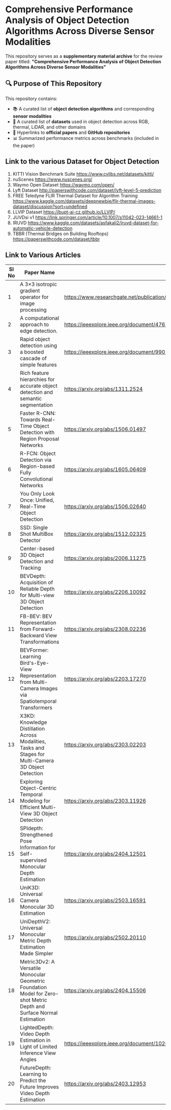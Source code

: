 # Comprehensive Performance Analysis of Object Detection Algorithms Across Diverse Sensor Modalities

This repository serves as a **supplementary material archive** for the review paper titled:
**"Comprehensive Performance Analysis of Object Detection Algorithms Across Diverse Sensor Modalities"**

## 🔍 Purpose of This Repository

This repository contains:

- 📚 A curated list of **object detection algorithms** and corresponding **sensor modalities**
- 📁 A curated list of **datasets** used in object detection across RGB, thermal, LiDAR, and other domains
- 🔗 Hyperlinks to **official papers** and **GitHub repositories**
- 📊 Summarized performance metrics across benchmarks (included in the paper)

Link to the various Dataset for Object Detection
---------------------------------------------------------------------------------------
1) KITTI Vision Benchmark Suite	https://www.cvlibs.net/datasets/kitti/ 
2) nuScenes	https://www.nuscenes.org/ 
3) Waymo Open Dataset	https://waymo.com/open/ 
4) Lyft Dataset	http://paperswithcode.com/dataset/lyft-level-5-prediction 
5) FREE Teledyne FLIR Thermal Dataset for Algorithm Training	https://www.kaggle.com/datasets/deepnewbie/flir-thermal-images-dataset/discussion?sort=undefined
6) LLVIP Dataset	https://bupt-ai-cz.github.io/LLVIP/
7) JUVDsi v1	https://link.springer.com/article/10.1007/s11042-023-14661-1
8) IRUVD	https://www.kaggle.com/datasets/asfakali2/iruvd-dataset-for-automatic-vehicle-detection
9) TBBR (Thermal Bridges on Building Rooftops) https://paperswithcode.com/dataset/tbbr

Link to Various Articles
---------------------------------------------------------------------------------------
|Sl No|Paper Name | Paper Link|
|----|-----------------------------------------|------------------------------------------------------------|
|1|A 3×3 isotropic gradient operator for image processing| https://www.researchgate.net/publication/285159837_A_33_isotropic_gradient_operator_for_image_processing|
|2| A computational approach to edge detection. | https://ieeexplore.ieee.org/document/4767851|
|3|Rapid object detection using a boosted cascade of simple features|https://ieeexplore.ieee.org/document/990517/|
|4|Rich feature hierarchies for accurate object detection and semantic segmentation|https://arxiv.org/abs/1311.2524|
|5|Faster R-CNN: Towards Real-Time Object Detection with Region Proposal Networks|https://arxiv.org/abs/1506.01497|
|6|R-FCN: Object Detection via Region-based Fully Convolutional Networks|https://arxiv.org/abs/1605.06409|
|7|You Only Look Once: Unified, Real-Time Object Detection|https://arxiv.org/abs/1506.02640|
|8|SSD: Single Shot MultiBox Detector|https://arxiv.org/abs/1512.02325|
|9|Center-based 3D Object Detection and Tracking|https://arxiv.org/abs/2006.11275|
|10|BEVDepth: Acquisition of Reliable Depth for Multi-view 3D Object Detection|https://arxiv.org/abs/2206.10092|
|11|FB-BEV: BEV Representation from Forward-Backward View Transformations|https://arxiv.org/abs/2308.02236|
|12|BEVFormer: Learning Bird's-Eye-View Representation from Multi-Camera Images via Spatiotemporal Transformers|https://arxiv.org/abs/2203.17270|
|13|X3KD: Knowledge Distillation Across Modalities, Tasks and Stages for Multi-Camera 3D Object Detection|https://arxiv.org/abs/2303.02203|
|14|Exploring Object-Centric Temporal Modeling for Efficient Multi-View 3D Object Detection|https://arxiv.org/abs/2303.11926|
|15|SPIdepth: Strengthened Pose Information for Self-supervised Monocular Depth Estimation|https://arxiv.org/abs/2404.12501|
|16|UniK3D: Universal Camera Monocular 3D Estimation|https://arxiv.org/abs/2503.16591|
|17|UniDepthV2: Universal Monocular Metric Depth Estimation Made Simpler|https://arxiv.org/abs/2502.20110|
|18|Metric3Dv2: A Versatile Monocular Geometric Foundation Model for Zero-shot Metric Depth and Surface Normal Estimation|https://arxiv.org/abs/2404.15506|
|19|LightedDepth: Video Depth Estimation in Light of Limited Inference View Angles|https://ieeexplore.ieee.org/document/10204374|
|20|FutureDepth: Learning to Predict the Future Improves Video Depth Estimation|https://arxiv.org/abs/2403.12953|








